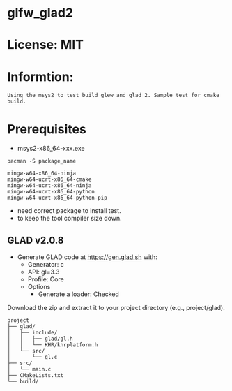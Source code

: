 # glfw_glad2

# License: MIT

# Informtion:
    Using the msys2 to test build glew and glad 2. Sample test for cmake build.

# Prerequisites
- msys2-x86_64-xxx.exe

```
pacman -S package_name
```

```
mingw-w64-x86_64-ninja
mingw-w64-ucrt-x86_64-cmake
mingw-w64-ucrt-x86_64-ninja
mingw-w64-ucrt-x86_64-python
mingw-w64-ucrt-x86_64-python-pip
```
- need correct package to install test.
- to keep the tool compiler size down.

## GLAD v2.0.8
- Generate GLAD code at https://gen.glad.sh with:
    - Generator: c
    - API: gl=3.3
    - Profile: Core
    - Options
        - Generate a loader: Checked

Download the zip and extract it to your project directory (e.g., project/glad).

```
project
├── glad/
│   ├── include/
│   │   ├── glad/gl.h
│   │   └── KHR/khrplatform.h
│   └── src/
│       └── gl.c
├── src/
│   └── main.c
├── CMakeLists.txt
└── build/
```

